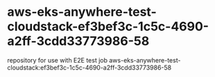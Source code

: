 # aws-eks-anywhere-test-cloudstack-ef3bef3c-1c5c-4690-a2ff-3cdd33773986-58
repository for use with E2E test job aws-eks-anywhere-test-cloudstack:ef3bef3c-1c5c-4690-a2ff-3cdd33773986-58
